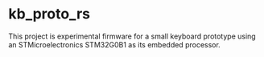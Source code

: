 # kb_proto_rs

This project is experimental firmware for a small keyboard prototype using an
STMicroelectronics STM32G0B1 as its embedded processor.